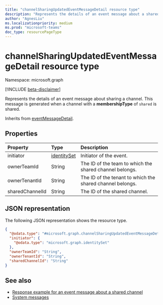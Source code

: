 ```yaml
---
title: "channelSharingUpdatedEventMessageDetail resource type"
description: "Represents the details of an event message about a shared channel."
author: "AgnesLiu"
ms.localizationpriority: medium
ms.prod: "microsoft-teams"
doc_type: resourcePageType
---
```


# channelSharingUpdatedEventMessageDetail resource type

Namespace: microsoft.graph

[!INCLUDE [beta-disclaimer](../../includes/beta-disclaimer.md)]

Represents the details of an event message about sharing a channel.
This message is generated when a channel with a **membershipType** of `shared` is shared.

Inherits from [eventMessageDetail](../resources/eventmessagedetail.md).

## Properties

|Property|Type|Description|
|:---|:---|:---|
|initiator|[identitySet](../resources/identityset.md)| Initiator of the event. |
|ownerTeamId|String| The ID of the team to which the shared channel belongs. |
|ownerTenantId|String| The ID of the tenant to which the shared channel belongs. |
|sharedChannelId|String| The ID of the shared channel. |

## JSON representation

The following JSON representation shows the resource type.

<!-- {
  "blockType": "resource",
  "@odata.type": "microsoft.graph.channelSharingUpdatedEventMessageDetail",
  "baseType": "microsoft.graph.eventMessageDetail"
}
-->
``` json
{
  "@odata.type": "#microsoft.graph.channelSharingUpdatedEventMessageDetail",
  "initiator": {
    "@odata.type": "microsoft.graph.identitySet"
  },
  "ownerTeamId": "String",
  "ownerTenantId": "String",
  "sharedChannelId": "String"
}
```

## See also
- [Response example for an event message about a shared channel](/graph/system-messages/#channel-shared)
- [System messages](/graph/system-messages)
